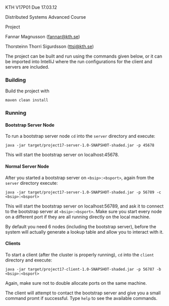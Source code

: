 KTH V17P01
Due 17.03.12

Distributed Systems Advanced Course

Project


Fannar Magnusson (fannar@kth.se)

Thorsteinn Thorri Sigurdsson (ttsi@kth.se)

The project can be built and run using the commands given below, or it can be imported into IntelliJ where the run configurations for the client and servers are included.

### Building

Build the project with

```
maven clean install
```

### Running

#### Bootstrap Server Node
To run a bootstrap server node `cd` into the `server` directory and execute:

```
java -jar target/project17-server-1.0-SNAPSHOT-shaded.jar -p 45678
```

This will start the bootstrap server on localhost:45678.

#### Normal Server Node
After you started a bootstrap server on `<bsip>:<bsport>`, again from the `server` directory execute:

```
java -jar target/project17-server-1.0-SNAPSHOT-shaded.jar -p 56789 -c <bsip>:<bsport>
```
This will start the bootstrap server on localhost:56789, and ask it to connect to the bootstrap server at `<bsip>:<bsport>`.
Make sure you start every node on a different port if they are all running directly on the local machine.

By default you need 6 nodes (including the bootstrap server), before the system will actually generate a lookup table and allow you to interact with it.

#### Clients
To start a client (after the cluster is properly running), `cd` into the `client` directory and execute:

```
java -jar target/project17-client-1.0-SNAPSHOT-shaded.jar -p 56787 -b <bsip>:<bsport>
```

Again, make sure not to double allocate ports on the same machine.

The client will attempt to contact the bootstrap server and give you a small command promt if successful. Type `help` to see the available commands.


